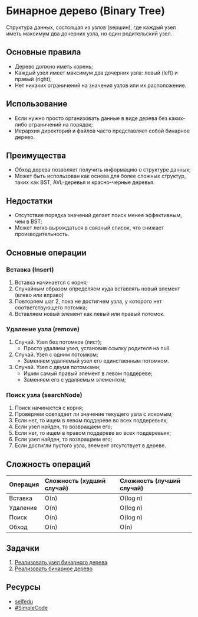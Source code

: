 # Бинарное дерево (Binary Tree)

Структура данных, состоящая из узлов (вершин), где каждый узел иметь максимум два дочерних узла, но один родительский узел.

## Основные правила
- Дерево должно иметь корень;
- Каждый узел имеет максимум два дочерних узла: левый (left) и правый (right);
- Нет никаких ограничений на значения узлов или их расположение.

## Использование
- Если нужно просто организовать данные в виде дерева без каких-либо ограничений на порядок;
- Иерархия директорий и файлов часто представляет собой бинарное дерево.

## Преимущества
- Обход дерева позволяет получить информацию о структуре данных;
- Может быть использован как основа для более сложных структур, таких как BST, AVL-деревья и красно-черные деревья.

## Недостатки
- Отсутствие порядка значений делает поиск менее эффективным, чем в BST;
- Может легко вырождаться в связный список, что снижает производительность.

## Основные операции

### Вставка (Insert)

1. Вставка начинается с корня;
2. Случайным образом определяем куда вставлять новый элемент (влево или вправо)
3. Повторяем шаг 2, пока не достигнем узла, у которого нет соответствующего потомка;
4. Вставляем новый элемент как левый или правый потомок.

### Удаление узла (remove)

1. Случай. Узел без потомков (лист);
   - Просто удаляем узел, установив ссылку родителя на null.
2. Случай. Узел с одним потомком;
   - Заменяем удаляемый узел его единственным потомком.
3. Случай. Узел с двумя потомками;
   - Ишим самый правый элемент в левом поддереве;
   - Заменяем его с удаляемым элементом;

### Поиск узла (searchNode)

1. Поиск начинается с корня;
2. Проверяем совпадает ли значение текущего узла с искомым;
3. Если нет, то ищем в левом поддереве во всех поддеревьях;
4. Если узел найден, то возвращаем его;
5. Если нет, то ищем в правом поддереве во всех поддеревьях;
6. Если узел найден, то возвращаем его;
7. Если достигли пустого узла, элемент отсутствует в дереве.

## Сложность операций

| Операция | Сложность (худший случай) | Сложность (лучший случай) | 
|:---------|:--------------------------|:--------------------------|
| Вставка  | O(n)                      | O(log n)                  |
| Удаление | O(n)                      | O(log n)                  |
| Поиск    | O(n)                      | O(log n)                  |
| Обход    | O(n)                      | O(n)                      |

## Задачки

1. [Реализовать узел бинарного дерева](node.js)
2. [Реализовать бинарное дерево](binaryTree.js)

## Ресурсы

- [selfedu](https://www.youtube.com/watch?v=DQ8lZT3zLdM&t=521s)
- [#SimpleCode](https://www.youtube.com/watch?v=9o_i0zzxk1s)